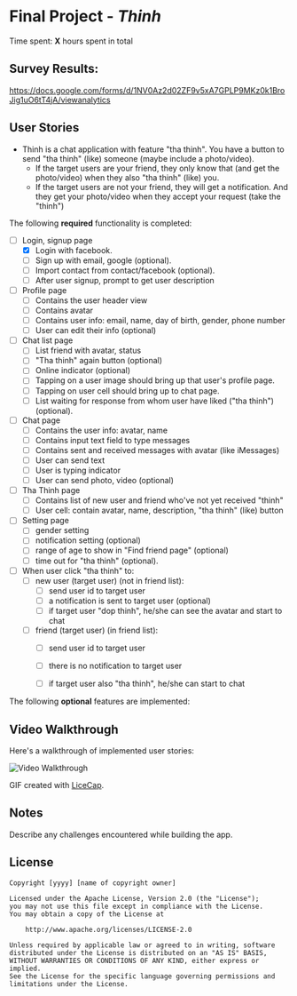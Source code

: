 # Final Project - *Thinh*

Time spent: **X** hours spent in total

## Survey Results:
https://docs.google.com/forms/d/1NV0Az2d02ZF9v5xA7GPLP9MKz0k1BroJig1uO6tT4jA/viewanalytics

## User Stories

+ Thinh is a chat application with feature "tha thinh". You have a button to send "tha thinh" (like) someone (maybe include a photo/video).
   + If the target users are your friend, they only know that (and get the photo/video) when they also "tha thinh" (like) you.
   + If the target users are not your friend, they will get a notification. And they get your photo/video when they accept your request (take the "thinh")


The following **required** functionality is completed:

- [ ] Login, signup page
   - [x] Login with facebook.
   - [ ] Sign up with email, google (optional).
   - [ ] Import contact from contact/facebook (optional).
   - [ ] After user signup, prompt to get user description
- [ ] Profile page
   - [ ] Contains the user header view
   - [ ] Contains avatar
   - [ ] Contains user info: email, name, day of birth, gender, phone number
   - [ ] User can edit their info (optional)
- [ ] Chat list page
   - [ ] List friend with avatar, status
   - [ ] "Tha thinh" again button (optional)
   - [ ] Online indicator (optional)
   - [ ] Tapping on a user image should bring up that user's profile page.
   - [ ] Tapping on user cell should bring up to chat page.
   - [ ] List waiting for response from whom user have liked ("tha thinh") (optional).
- [ ] Chat page
   - [ ] Contains the user info: avatar, name
   - [ ] Contains input text field to type messages
   - [ ] Contains sent and received messages with avatar (like iMessages)
   - [ ] User can send text
   - [ ] User is typing indicator
   - [ ] User can send photo, video (optional)
- [ ] Tha Thinh page
   - [ ] Contains list of new user and friend who've not yet received "thinh"
   - [ ] User cell: contain avatar, name, description, "tha thinh" (like) button
- [ ] Setting page
   - [ ] gender setting
   - [ ] notification setting (optional)
   - [ ] range of age to show in "Find friend page" (optional)
   - [ ] time out for "tha thinh" (optional).
- [ ] When user click "tha thinh" to:
   - [ ] new user (target user) (not in friend list):
      - [ ] send user id to target user
      - [ ] a notification is sent to target user (optional)
      - [ ] if target user "dop thinh", he/she can see the avatar and start to chat
   - [ ] friend (target user) (in friend list):
      - [ ] send user id to target user
      - [ ] there is no notification to target user
      - [ ] if target user also "tha thinh", he/she can start to chat


The following **optional** features are implemented:

## Video Walkthrough

Here's a walkthrough of implemented user stories:

<img src='http://i.imgur.com/link/to/your/gif/file.gif' title='Video Walkthrough' width='' alt='Video Walkthrough' />

GIF created with [LiceCap](http://www.cockos.com/licecap/).

## Notes

Describe any challenges encountered while building the app.

## License

    Copyright [yyyy] [name of copyright owner]

    Licensed under the Apache License, Version 2.0 (the "License");
    you may not use this file except in compliance with the License.
    You may obtain a copy of the License at

        http://www.apache.org/licenses/LICENSE-2.0

    Unless required by applicable law or agreed to in writing, software
    distributed under the License is distributed on an "AS IS" BASIS,
    WITHOUT WARRANTIES OR CONDITIONS OF ANY KIND, either express or implied.
    See the License for the specific language governing permissions and
    limitations under the License.
